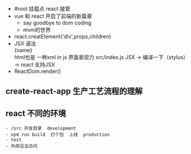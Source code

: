 - #root 挂载点 react 接管
- vue 和 react 开启了前端的新篇章
    - say goodbye to dom coding
    - mvm的世界
- react.creatElement('div',props,children) 
- JSX 语法  <div>{name}</div>   html也是 一种xml in  js   界面表现力
    src/index.js JSX ->  编译一下（stylus） ->  react 支持JSX
- ReactDom.render() 

## create-react-app  生产工艺流程的理解

## react 不同的环境
    - /src 开发目录  development
    - npm run build  打个包  上线  production
    - test
    - 外网没法访问





 